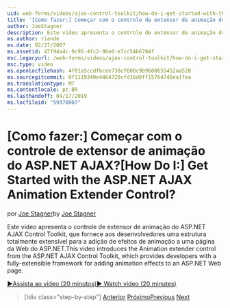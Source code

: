 ```yaml
---
uid: web-forms/videos/ajax-control-toolkit/how-do-i-get-started-with-the-aspnet-ajax-animation-extender-control
title: '[Como fazer:] Começar com o controle de extensor de animação do ASP.NET AJAX? | Microsoft Docs'
author: JoeStagner
description: Este vídeo apresenta o controle de extensor de animação do ASP.NET AJAX Control Toolkit, que fornece aos desenvolvedores uma estrutura totalmente extensível para um...
ms.author: riande
ms.date: 02/27/2007
ms.assetid: 47f94a4c-9c95-4fc2-96e6-e7cc54b6784f
msc.legacyurl: /web-forms/videos/ajax-control-toolkit/how-do-i-get-started-with-the-aspnet-ajax-animation-extender-control
msc.type: video
ms.openlocfilehash: 4f01a5ccdfbcee738cf608c9b9608655452aa528
ms.sourcegitcommit: 0f1119340e4464720cfd16d0ff15764746ea1fea
ms.translationtype: MT
ms.contentlocale: pt-BR
ms.lasthandoff: 04/17/2019
ms.locfileid: "59378007"
---
```

# <a name="how-do-i-get-started-with-the-aspnet-ajax-animation-extender-control"></a><span data-ttu-id="03b4c-104">[Como fazer:] Começar com o controle de extensor de animação do ASP.NET AJAX?</span><span class="sxs-lookup"><span data-stu-id="03b4c-104">[How Do I:] Get Started with the ASP.NET AJAX Animation Extender Control?</span></span>

<span data-ttu-id="03b4c-105">por [Joe Stagner](https://github.com/JoeStagner)</span><span class="sxs-lookup"><span data-stu-id="03b4c-105">by [Joe Stagner](https://github.com/JoeStagner)</span></span>

<span data-ttu-id="03b4c-106">Este vídeo apresenta o controle de extensor de animação do ASP.NET AJAX Control Toolkit, que fornece aos desenvolvedores uma estrutura totalmente extensível para a adição de efeitos de animação a uma página da Web do ASP.NET.</span><span class="sxs-lookup"><span data-stu-id="03b4c-106">This video introduces the Animation extender control from the ASP.NET AJAX Control Toolkit, which provides developers with a fully-extensible framework for adding animation effects to an ASP.NET Web page.</span></span>

[<span data-ttu-id="03b4c-107">&#9654;Assista ao vídeo (20 minutos)</span><span class="sxs-lookup"><span data-stu-id="03b4c-107">&#9654; Watch video (20 minutes)</span></span>](https://channel9.msdn.com/Blogs/ASP-NET-Site-Videos/how-do-i-get-started-with-the-aspnet-ajax-animation-extender-control)

> [!div class="step-by-step"]
> <span data-ttu-id="03b4c-108">[Anterior](how-do-i-use-the-aspnet-ajax-passwordstrength-extender.md)
> [Próximo](how-do-i-use-the-aspnet-ajax-confirmbutton-extender.md)</span><span class="sxs-lookup"><span data-stu-id="03b4c-108">[Previous](how-do-i-use-the-aspnet-ajax-passwordstrength-extender.md)
[Next](how-do-i-use-the-aspnet-ajax-confirmbutton-extender.md)</span></span>
